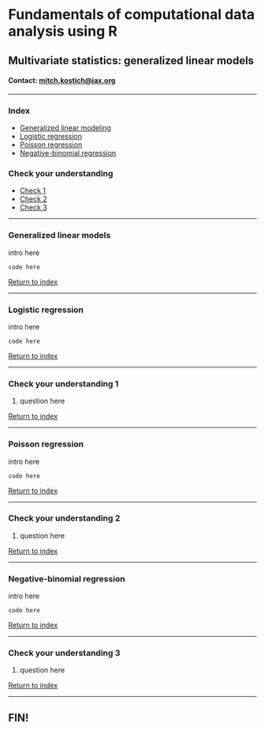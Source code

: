 # Fundamentals of computational data analysis using R
## Multivariate statistics: generalized linear models
#### Contact: mitch.kostich@jax.org

---

### Index

- [Generalized linear modeling](#generalized-linear-models)
- [Logistic regression](#logistic-regression)
- [Poisson regression](#poisson-regression)
- [Negative-binomial regression](#negative-binomial-regression)

### Check your understanding

- [Check 1](#check-your-understanding-1)
- [Check 2](#check-your-understanding-2)
- [Check 3](#check-your-understanding-3)

---

### Generalized linear models

intro here

```
code here

```

[Return to index](#index)

---

### Logistic regression

intro here

```
code here

```

[Return to index](#index)

---

### Check your understanding 1

1) question here

[Return to index](#index)

---

### Poisson regression

intro here

```
code here

```

[Return to index](#index)

---

### Check your understanding 2

1) question here

[Return to index](#index)

---

### Negative-binomial regression

intro here

```
code here

```

[Return to index](#index)

---

### Check your understanding 3

1) question here

[Return to index](#index)

---

## FIN!
